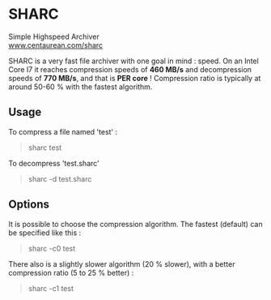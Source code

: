 SHARC
======

Simple Highspeed Archiver<br/>
<a href="http://www.centaurean.com/sharc">www.centaurean.com/sharc</a>

SHARC is a very fast file archiver with one goal in mind : speed.
On an Intel Core I7 it reaches compression speeds of <b>460 MB/s</b> and decompression speeds of <b>770 MB/s</b>, and that is <b>PER core</b> !
Compression ratio is typically at around 50-60 % with the fastest algorithm.

Usage
------

To compress a file named 'test' :
> sharc test

To decompress 'test.sharc'
> sharc -d test.sharc

Options
--------

It is possible to choose the compression algorithm. The fastest (default) can be specified like this :
> sharc -c0 test

There also is a slightly slower algorithm (20 % slower), with a better compression ratio (5 to 25 % better) :
> sharc -c1 test

